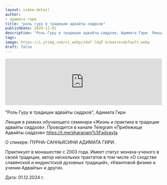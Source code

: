 ```yaml
---
layout: video-detail
author:
- адимата гири
title: "роль гуру в традиции адвайты сиддхов"
publishDate: 2024-12-01
description: "Роль Гуру в традиции адвайты сиддхов, Адимата Гири  Лекция в рамках обучающего семинара «Жизнь и практика в традиции адвайты сиддхов». Проводится в канале Telegram «Прибежище Адвайты сиддхов» <https //t.me/sharanam%5Fadvayta>    О спикере  ПУРН"
tags: 
image: https://i.ytimg.com/vi_webp/z4ef-ldqT-U/maxresdefault.webp
draft: false
---
```


<iframe width="100%" src="https://www.youtube.com/embed/z4ef-ldqT-U" frameborder="0" allowfullscreen=""></iframe> 

 "Роль Гуру в традиции адвайты сиддхов", Адимата Гири

 Лекция в рамках обучающего семинара «Жизнь и практика в традиции адвайты сиддхов». Проводится в канале Telegram «Прибежище Адвайты сиддхов» <https://t.me/sharanam%5Fadvayta> 

  
 О спикере: ПУРНА-САННЬЯСИНИ АДИМАТА ГИРИ. 

 Практикует в монашестве с 2003 года. Имеет статус монаха-ученого в своей традиции, автор нескольких трактатов в том числе «О сходстве славянской и индуистской духовных традиций», «Квантовой физике и учении Адвайты» и других.

  
 Дата: 01.12.2024 г.

  

 